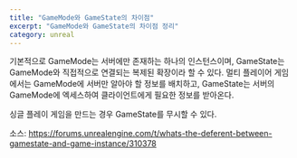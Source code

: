 ```yaml
---
title: "GameMode와 GameState의 차이점"
excerpt: "GameMode와 GameState의 차이점 정리"
category: unreal
---
```



기본적으로 GameMode는 서버에만 존재하는 하나의 인스턴스이며, GameState는 GameMode와 직접적으로 연결되는 복제된 확장이라 할 수 있다. 멀티 플레이어 게임에서는 GameMode에 서버만 알아야 할 정보를 배치하고, GameState는 서버의 GameMode에 엑세스하여 클라이언트에게 필요한 정보를 받아온다.

싱글 플레이 게임을 만드는 경우 GameState를 무시할 수 있다.




소스: https://forums.unrealengine.com/t/whats-the-deferent-between-gamestate-and-game-instance/310378
<!--stackedit_data:
eyJoaXN0b3J5IjpbLTMwMTU4NjAxNF19
-->
